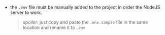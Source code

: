 
* the `.env` file must be manually added to the project in order the NodeJS server to work.
  > *spoiler*: just copy and paste the `.env.sample` file in the same location and rename it to `.env` 